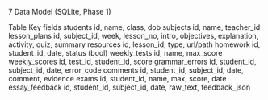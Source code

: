7 Data Model (SQLite, Phase 1)

Table	Key fields
students	id, name, class, dob
subjects	id, name, teacher_id
lesson_plans	id, subject_id, week, lesson_no, intro, objectives, explanation, activity, quiz, summary
resources	id, lesson_id, type, url/path
homework	id, student_id, date, status (bool)
weekly_tests	id, name, max_score
weekly_scores	id, test_id, student_id, score
grammar_errors	id, student_id, subject_id, date, error_code
comments	id, student_id, subject_id, date, comment, evidence
exams	id, student_id, name, max, score, date
essay_feedback	id, student_id, subject_id, date, raw_text, feedback_json